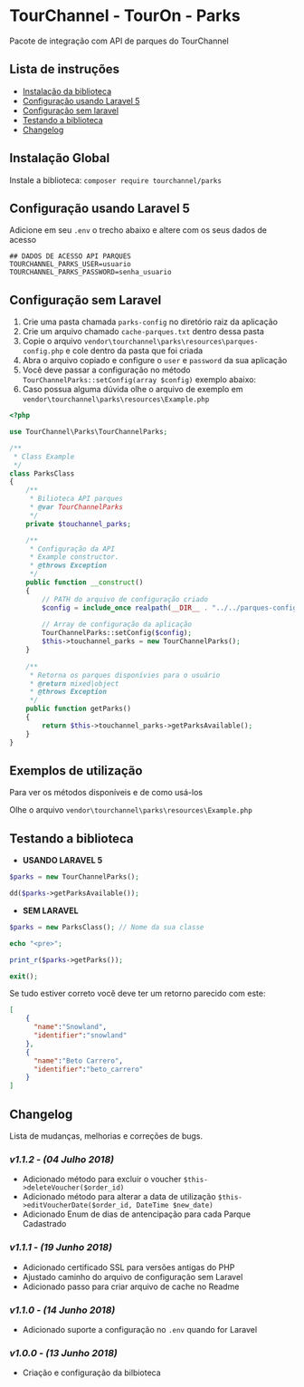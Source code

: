 # TourChannel - TourOn - Parks 

Pacote de integração com API de parques do TourChannel

## Lista de instruções
- [Instalação da biblioteca](#instalação-global)
- [Configuração usando Laravel 5](#configuração-usando-laravel-5)
- [Configuração sem laravel](#configuração-sem-laravel)
- [Testando a biblioteca](#testando-a-biblioteca)
- [Changelog](#changelog)

## Instalação Global

Instale a biblioteca: `composer require tourchannel/parks`

## Configuração usando Laravel 5

Adicione em seu `.env` o trecho abaixo e altere com os seus dados de acesso

```text
## DADOS DE ACESSO API PARQUES
TOURCHANNEL_PARKS_USER=usuario
TOURCHANNEL_PARKS_PASSWORD=senha_usuario
```

## Configuração sem Laravel

1. Crie uma pasta chamada `parks-config` no diretório raiz da aplicação
2. Crie um arquivo chamado `cache-parques.txt` dentro dessa pasta
3. Copie o arquivo `vendor\tourchannel\parks\resources\parques-config.php` e cole dentro da pasta que foi criada
4. Abra o arquivo copiado e configure o `user` e `password` da sua aplicação
5. Você deve passar a configuração no método `TourChannelParks::setConfig(array $config)` exemplo abaixo:
6. Caso possua alguma dúvida olhe o arquivo de exemplo em `vendor\tourchannel\parks\resources\Example.php`

```php
<?php

use TourChannel\Parks\TourChannelParks;

/**
 * Class Example
 */
class ParksClass
{
    /**
     * Bilioteca API parques
     * @var TourChannelParks
     */
    private $touchannel_parks;

    /**
     * Configuração da API
     * Example constructor.
     * @throws Exception
     */
    public function __construct()
    {
        // PATH do arquivo de configuração criado
        $config = include_once realpath(__DIR__ . "../../parques-config.php");
        
        // Array de configuração da aplicação
        TourChannelParks::setConfig($config);
        $this->touchannel_parks = new TourChannelParks();
    }
    
    /**
     * Retorna os parques disponívies para o usuário
     * @return mixed|object
     * @throws Exception
     */
    public function getParks()
    {
        return $this->touchannel_parks->getParksAvailable();
    }
}
```

## Exemplos de utilização

Para ver os métodos disponíveis e de como usá-los

Olhe o arquivo `vendor\tourchannel\parks\resources\Example.php`

## Testando a biblioteca
 
 - **USANDO LARAVEL 5**

```php
$parks = new TourChannelParks();

dd($parks->getParksAvailable());
```

 - **SEM LARAVEL**
 
```php
$parks = new ParksClass(); // Nome da sua classe

echo "<pre>";

print_r($parks->getParks());

exit();
```

Se tudo estiver correto você deve ter um retorno parecido com este:

```json
[
    {
      "name":"Snowland",
      "identifier":"snowland"
    },
    {
      "name":"Beto Carrero",
      "identifier":"beto_carrero"
    }
]
```

## Changelog

Lista de mudanças, melhorias e correções de bugs.

### *v1.1.2 - (04 Julho 2018)*
- Adicionado método para excluir o voucher `` $this->deleteVoucher($order_id) ``
- Adicionado método para alterar a data de utilização `` $this->editVoucherDate($order_id, DateTime $new_date) ``
- Adicionado Enum de dias de antencipação para cada Parque Cadastrado

### *v1.1.1 - (19 Junho 2018)*

- Adicionado certificado SSL para versões antigas do PHP
- Ajustado caminho do arquivo de configuração sem Laravel
- Adicionado passo para criar arquivo de cache no Readme 

### *v1.1.0 - (14 Junho 2018)*

- Adicionado suporte a configuração no `.env` quando for Laravel 

### *v1.0.0 - (13 Junho 2018)*

- Criação e configuração da bilbioteca 